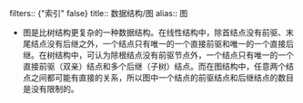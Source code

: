 filters:: {"索引" false}
title:: 数据结构/图
alias:: 图

- 图是比树结构更复杂的一种数据结构。在线性结构中，除首结点没有前驱、末尾结点没有后继之外，一个结点只有唯一的一个直接前驱和唯一的一个直接后继。在树结构中，可认为除根结点没有前驱节点外，一个结点只有唯一的一个直接前驱（双亲）结点和多个后继（子树）结点。而在图结构中，任意两个结点之间都可能有直接的关系，所以图中一个结点的前驱结点和后继结点的数目是没有限制的。